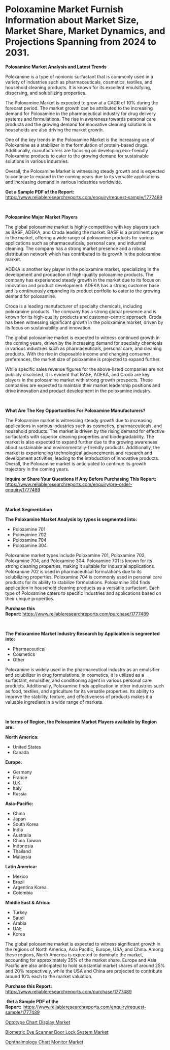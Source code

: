 <p><h1>Poloxamine Market Furnish Information about Market Size, Market Share, Market Dynamics, and Projections Spanning from 2024 to 2031.</h1></p><p><strong>Poloxamine Market Analysis and Latest Trends</strong></p>
<p><p>Poloxamine is a type of nonionic surfactant that is commonly used in a variety of industries such as pharmaceuticals, cosmetics, textiles, and household cleaning products. It is known for its excellent emulsifying, dispersing, and solubilizing properties.</p><p>The Poloxamine Market is expected to grow at a CAGR of 10% during the forecast period. The market growth can be attributed to the increasing demand for Poloxamine in the pharmaceutical industry for drug delivery systems and formulations. The rise in awareness towards personal care products and the growing demand for innovative cleaning solutions in households are also driving the market growth.</p><p>One of the key trends in the Poloxamine Market is the increasing use of Poloxamine as a stabilizer in the formulation of protein-based drugs. Additionally, manufacturers are focusing on developing eco-friendly Poloxamine products to cater to the growing demand for sustainable solutions in various industries.</p><p>Overall, the Poloxamine Market is witnessing steady growth and is expected to continue to expand in the coming years due to its versatile applications and increasing demand in various industries worldwide.</p></p>
<p><strong>Get a Sample PDF of the Report:&nbsp;</strong> <a href="https://www.reliableresearchreports.com/enquiry/request-sample/1777489">https://www.reliableresearchreports.com/enquiry/request-sample/1777489</a></p>
<p>&nbsp;</p>
<p><strong>Poloxamine Major Market Players</strong></p>
<p><p>The global poloxamine market is highly competitive with key players such as BASF, ADEKA, and Croda leading the market. BASF is a prominent player in the market, offering a wide range of poloxamine products for various applications such as pharmaceuticals, personal care, and industrial cleaning. The company has a strong market presence and a robust distribution network which has contributed to its growth in the poloxamine market.</p><p>ADEKA is another key player in the poloxamine market, specializing in the development and production of high-quality poloxamine products. The company has experienced steady growth in the market due to its focus on innovation and product development. ADEKA has a strong customer base and is continuously expanding its product portfolio to cater to the growing demand for poloxamine.</p><p>Croda is a leading manufacturer of specialty chemicals, including poloxamine products. The company has a strong global presence and is known for its high-quality products and customer-centric approach. Croda has been witnessing significant growth in the poloxamine market, driven by its focus on sustainability and innovation.</p><p>The global poloxamine market is expected to witness continued growth in the coming years, driven by the increasing demand for specialty chemicals in various industries such as pharmaceuticals, personal care, and cleaning products. With the rise in disposable income and changing consumer preferences, the market size of poloxamine is projected to expand further.</p><p>While specific sales revenue figures for the above-listed companies are not publicly disclosed, it is evident that BASF, ADEKA, and Croda are key players in the poloxamine market with strong growth prospects. These companies are expected to maintain their market leadership positions and drive innovation and product development in the poloxamine industry.</p></p>
<p>&nbsp;</p>
<p><strong>What Are The Key Opportunities For Poloxamine Manufacturers?</strong></p>
<p><p>The Poloxamine market is witnessing steady growth due to increasing applications in various industries such as cosmetics, pharmaceuticals, and household products. The market is driven by the rising demand for effective surfactants with superior cleaning properties and biodegradability. The market is also expected to expand further due to the growing awareness about sustainable and environmentally-friendly products. Additionally, the market is experiencing technological advancements and research and development activities, leading to the introduction of innovative products. Overall, the Poloxamine market is anticipated to continue its growth trajectory in the coming years.</p></p>
<p><strong>Inquire or Share Your Questions If Any Before Purchasing This Report:</strong> <a href="https://www.reliableresearchreports.com/enquiry/pre-order-enquiry/1777489">https://www.reliableresearchreports.com/enquiry/pre-order-enquiry/1777489</a></p>
<p>&nbsp;</p>
<p><strong>Market Segmentation</strong></p>
<p><strong>The Poloxamine Market Analysis by types is segmented into:</strong></p>
<p><ul><li>Poloxamine 701</li><li>Poloxamine 702</li><li>Poloxamine 704</li><li>Poloxamine 304</li></ul></p>
<p><p>Poloxamine market types include Poloxamine 701, Poloxamine 702, Poloxamine 704, and Poloxamine 304. Poloxamine 701 is known for its strong cleaning properties, making it suitable for industrial applications. Poloxamine 702 is used in pharmaceutical formulations due to its solubilizing properties. Poloxamine 704 is commonly used in personal care products for its ability to stabilize formulations. Poloxamine 304 finds application in household cleaning products as a versatile surfactant. Each type of Poloxamine caters to specific industries and applications based on their unique properties.</p></p>
<p><strong>Purchase this Report:&nbsp;</strong><a href="https://www.reliableresearchreports.com/purchase/1777489">https://www.reliableresearchreports.com/purchase/1777489</a></p>
<p>&nbsp;</p>
<p><strong>The Poloxamine Market Industry Research by Application is segmented into:</strong></p>
<p><ul><li>Pharmaceutical</li><li>Cosmetics</li><li>Other</li></ul></p>
<p><p>Poloxamine is widely used in the pharmaceutical industry as an emulsifier and solubilizer in drug formulations. In cosmetics, it is utilized as a surfactant, emulsifier, and conditioning agent in various personal care products. Additionally, Poloxamine finds application in other industries such as food, textiles, and agriculture for its versatile properties. Its ability to improve the stability, texture, and effectiveness of products makes it a valuable ingredient in a wide range of markets.</p></p>
<p>&nbsp;</p>
<p><strong>In terms of Region, the Poloxamine Market Players available by Region are:</strong></p>
<p>
    <p> <strong> North America: </strong>
        <ul>
            <li>United States</li>
            <li>Canada</li>
        </ul>
        </p> 
    <p> <strong> Europe: </strong>
        <ul>
            <li>Germany</li>
            <li>France</li>
            <li>U.K.</li>
            <li>Italy</li>
            <li>Russia</li>
        </ul>
        </p> 
    <p> <strong> Asia-Pacific: </strong>
        <ul>
            <li>China</li>
            <li>Japan</li>
            <li>South Korea</li>
            <li>India</li>
            <li>Australia</li>
            <li>China Taiwan</li>
            <li>Indonesia</li>
            <li>Thailand</li>
            <li>Malaysia</li>
        </ul>
        </p> 
    <p> <strong> Latin America: </strong>
        <ul>
            <li>Mexico</li>
            <li>Brazil</li>
            <li>Argentina Korea</li>
            <li>Colombia</li>
        </ul>
        </p> 
    <p> <strong> Middle East & Africa: </strong>
        <ul>
            <li>Turkey</li>
            <li>Saudi</li>
            <li>Arabia</li>
            <li>UAE</li>
            <li>Korea</li>
        </ul>
    </p>
    </p>
<p><p>The global poloxamine market is expected to witness significant growth in the regions of North America, Asia Pacific, Europe, USA, and China. Among these regions, North America is expected to dominate the market, accounting for approximately 35% of the market share. Europe and Asia Pacific are also anticipated to hold substantial market shares of around 25% and 20% respectively, while the USA and China are projected to contribute around 10% each to the market valuation.</p></p>
<p><strong>Purchase this Report: </strong><a href="https://www.reliableresearchreports.com/purchase/1777489">https://www.reliableresearchreports.com/purchase/1777489</a></p>
<p>&nbsp;<strong>Get a Sample PDF of the Report:&nbsp;&nbsp;</strong><a href="https://www.reliableresearchreports.com/enquiry/request-sample/1777489">https://www.reliableresearchreports.com/enquiry/request-sample/1777489</a></p>
<p><strong></strong></p>
<p><p><a href="https://view.publitas.com/reportprime-1/optotype-chart-display-market-research-report-unlocks-analysis-on-the-market-financial-status-market-size-and-market-revenue-upto-2030/">Optotype Chart Display Market</a></p><p><a href="https://view.publitas.com/reportprime-1/decoding-the-biometric-eye-scanner-door-lock-system-market-a-deep-dive-into-the-latest-market-trends-market-segmentation-and-competitive-analysis/">Biometric Eye Scanner Door Lock System Market</a></p><p><a href="https://view.publitas.com/reportprime-1/ophthalmology-chart-monitor-market-size-market-trends-and-growth-outlook-forecasted-for-period-from-2023-to-2030/">Ophthalmology Chart Monitor Market</a></p></p>